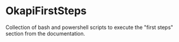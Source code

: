 # OkapiFirstSteps
Collection of bash and powershell scripts to execute the "first steps" section from the documentation.
